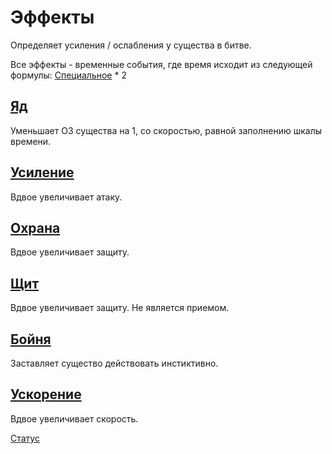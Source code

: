 # Эффекты

Определяет усиления / ослабления у существа в битве.

Все эффекты - временные события, где время исходит из следующей
формулы: [Специальное](https://github.com/Alexxx180/Desert-Rage/tree/help/Manual/Status/Stats#special) * 2

## [Яд](https://github.com/Alexxx180/Desert-Rage/blob/master/Desert-Rage/Resources/Media/Images/Menu/Skills/Poison.svg)

Уменьшает ОЗ существа на 1, со скоростью, равной заполнению шкалы времени.

## [Усиление](https://github.com/Alexxx180/Desert-Rage/blob/master/Desert-Rage/Resources/Media/Images/Menu/Skills/AttackUp.svg)

Вдвое увеличивает атаку.

## [Охрана](https://github.com/Alexxx180/Desert-Rage/blob/master/Desert-Rage/Resources/Media/Images/Menu/Skills/DefenceUp.svg)

Вдвое увеличивает защиту.

## [Щит](https://github.com/Alexxx180/Desert-Rage/blob/master/Desert-Rage/Resources/Media/Images/Menu/Stats/Defence.svg)

Вдвое увеличивает защиту. Не является приемом.

## [Бойня](https://github.com/Alexxx180/Desert-Rage/blob/master/Desert-Rage/Resources/Media/Images/Menu/Stats/Speed.svg)

Заставляет существо действовать инстиктивно.

## [Ускорение](https://github.com/Alexxx180/Desert-Rage/blob/master/Desert-Rage/Resources/Media/Images/Menu/Skills/SpeedUp.svg)

Вдвое увеличивает скорость.

[Статус](https://github.com/Alexxx180/Desert-Rage/blob/help/Manual/Status/README.ru-RU.md)
